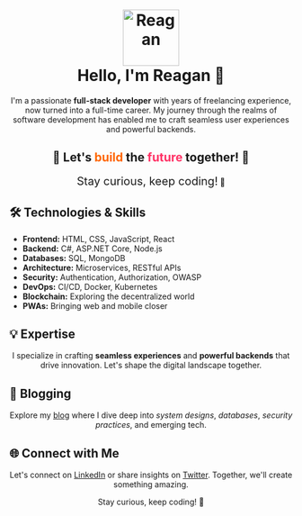 <!-- Header -->
<h1 align="center">
  <img src="https://avatars.githubusercontent.com/u/115206922?s=400&u=e456c8de284d74857f4cd2f67f14043c4b23349d&v=4" alt="Reagan" width="100" height="100" /><br />
  Hello, I'm Reagan 👋
</h1>

<p align="center">
  I'm a passionate <strong>full-stack developer</strong> with years of freelancing experience, now turned into a full-time career. My journey through the realms of software development has enabled me to craft seamless user experiences and powerful backends.
</p>

<!-- Animated Section -->
<h2 align="center">
  🚀 Let's <span style="color:#ff6600;">build</span> the <span style="color:#ff3366;">future</span> together! 🌟
</h2>

<p align="center">
  <span style="font-size:20px;">Stay curious, keep coding!</span> 🌈
</p>

<!-- Technology Stack -->
## 🛠️ Technologies & Skills

- **Frontend:** HTML, CSS, JavaScript, React
- **Backend:** C#, ASP.NET Core, Node.js
- **Databases:** SQL, MongoDB
- **Architecture:** Microservices, RESTful APIs
- **Security:** Authentication, Authorization, OWASP
- **DevOps:** CI/CD, Docker, Kubernetes
- **Blockchain:** Exploring the decentralized world
- **PWAs:** Bringing web and mobile closer

<!-- Expertise -->
## 💡 Expertise

<p align="center">
  I specialize in crafting <strong>seamless experiences</strong> and <strong>powerful backends</strong> that drive innovation. Let's shape the digital landscape together.
</p>

<!-- Blogging -->
## 📝 Blogging

<p align="center">
  Explore my <a href="https://your-blog-url.com">blog</a> where I dive deep into <em>system designs</em>, <em>databases</em>, <em>security practices</em>, and emerging tech.
</p>

<!-- Connect with Me -->
## 🌐 Connect with Me

<p align="center">
  Let's connect on <a href="https://www.linkedin.com/in/reagan-lutta-115919211/">LinkedIn</a> or share insights on <a href="https://twitter.com/LuttaMd">Twitter</a>. Together, we'll create something amazing.
</p>

<p align="center">
  Stay curious, keep coding! 🚀
</p>
